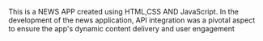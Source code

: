 This is a NEWS APP created using HTML,CSS AND JavaScript.
In the development of the news application, API integration was a pivotal aspect to ensure the app's dynamic content delivery and user engagement
 
 
